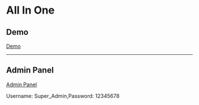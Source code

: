 <h1>All In One</h1>
<h2>Demo</h2>
<a href="https://youssef-sayed-allinone.infinityfreeapp.com/">Demo</a>
<hr/>
<h2>Admin Panel</h2>
<a href="https://youssef-sayed-allinone.infinityfreeapp.com/admin/login">Admin Panel</a>
<p>Username: Super_Admin,Password: 12345678</p>
